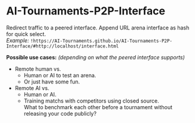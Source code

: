 # AI-Tournaments-P2P-Interface
Redirect traffic to a peered interface. Append URL arena interface as hash for quick select.<br><i>Example:</i> `!https://AI-Tournaments.github.io/AI-Tournaments-P2P-Interface/#http://localhost/interface.html`

<b>Possible use cases:</b> <i>(depending on what the peered interface supports)</i>
- Remote human vs.
  - Human or AI to test an arena.
  - Or just have some fun.
- Remote AI vs.
  - Human or AI.
  - Training matchs with competitors using closed source.<br>What to benchmark each other before a tournament without releasing your code publicly?
